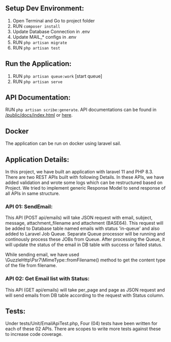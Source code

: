 ## Setup Dev Environment:

1. Open Terminal and Go to project folder
2. RUN `composer install`
3. Update Database Connection in .env
4. Update MAIL_* configs in .env
5. RUN `php artisan migrate`
6. RUN `php artisan test`


## Run the Application:

1. RUN `php artisan queue:work` [start queue]
2. RUN `php artisan serve` 


## API Documentation:

RUN `php artisan scribe:generate`. API documentations can be found in [/public/docs/index.html](https://github.com/sk-roy/emailer/blob/main/public/docs/index.html) or [here](https://rawcdn.githack.com/sk-roy/emailer/169f552e4cbfb060771965f7bb9097ad4e9c954b/public/docs/index.html).


## Docker

The application can be run on docker using laravel sail.


## Application Details:

In this project, we have built an application with laravel 11 and PHP 8.3. There are two REST APIs built with following Details. In these APIs, we have added validation and wrote some logs which can be restructured based on Project. We tried to implement generic Response Model to send response of all APIs in same structure.  


### API 01: SendEmail: 

This API (POST api/emails) will take JSON request with email, subject, message, attachment_filename and attachment (BASE64). This request will be added to Database table named emails with status 'in-queue' and also added to Laravel Job Queue. Separate Queue processor will be running and continously process these JOBs from Queue. After processing the Queue, it will update the status of the email in DB table with success or failed status. 

While sending email, we have used \GuzzleHttp\Psr7\MimeType::fromFilename() method to get the content type of the file from filename. 



### API 02: Get Email list with Status:

This API (GET api/emails) will take per_page and page as JSON request and will send emails from DB table according to the request with Status column.



## Tests: 

Under tests/Unit/EmailApiTest.php, Four (04) tests have been written for each of these 02 APIs. There are scopes to write more tests against these to increase code coverage.
